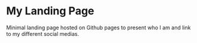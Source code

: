 # My Landing Page

Minimal landing page hosted on Github pages to present who I am and link to my different social medias.